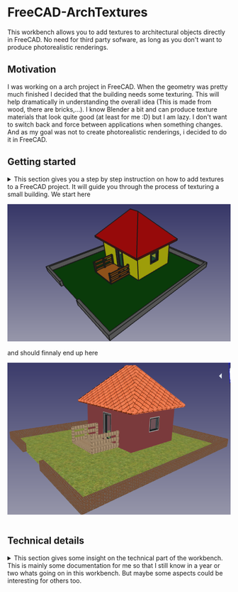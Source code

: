 # FreeCAD-ArchTextures

This workbench allows you to add textures to architectural objects directly in FreeCAD. No need for third party sofware, as long as you don't want to produce photorealistic renderings.

## Motivation
I was working on a arch project in FreeCAD. When the geometry was pretty much finished I decided that the building needs some texturing. This will help dramatically in understanding the overall idea (This is made from wood, there are bricks,...). I know Blender a bit and can produce texture materials that look quite good (at least for me :D) but I am lazy. I don't want to switch back and force between applications when something changes. And as my goal was not to create photorealistic renderings, i decided to do it in FreeCAD.


## Getting started

<details>
    <summary>
This section gives you a step by step instruction on how to add textures to a FreeCAD project. It will guide you through the process of texturing a small building. We start here

![Untextured](./Resources/Documentation/untextured.png)

and should finnaly end up here

![Textured](./Resources/Documentation/textured.png)
    </summary>

To Be Done
</details>

## Technical details
<details>
    <summary>
    This section gives some insight on the technical part of the workbench. This is mainly some documentation for me so that I still know in a year or two whats going on in this workbench. But maybe some aspects could be interesting for others too.
    </summary>

First, it is relative easy to add textures to objects in FreeCAD. Found this forum thread (https://forum.freecadweb.org/viewtopic.php?f=38&t=7216) that shows, adding a texture is only 3 lines of code. But mapping textures right on to an object involves a bit more code.

### General steps to map textures
1. Create a SoTexture2 object and set the ```filename``` to a image file
3. Create a SoTextureCoordinate2 object and set the points array to map the vertex coordinates of the geometry
4. Add both to the rootNode of your object and the texture should show up

### TextureConfig
The texture config holds all the informations about materials and the textures to apply to them. When displayed the textures will be added to the objects, when hidden the textures are removed.

### TextureManager
The texture manager does the heavy lifting. It keeps track of all textures and the textured objects and can add/remove textures to/from objects.

When texturing objects the texture manager looks for arch objects with a material assigned. When the material is found in the texture config it will use the settings to texture the object.

The texturing process is as follows:
1. We get the RootNode of the object
2. We search for the Coordinate3 node in the RootNode. This node contains a list of all vertices our object consists.
3. We search for the SoBrepFaceSet in the RootNode. This is the object that contains the face informations
    - This object has a list of vertex indices that map to the vertices in the Coordinate3 object
    - It also has a list of faces. This describe the number of triangles that form a face of the object.
    - It also contains a textureCoordinate field that works like the coordinate indices but for textures. **This should normally be the same as the coord index field or it should be empty** But FreeCAD sets it to -1. So we have to override it with the coordIndex field to get correct textures.
4. Based on the FaceSet and the Coordinate3 object we calculate the vertices that make up each face.
    - We group the vertex indices by triangles. Each triangle is separated by a ```-1```.
    - Then we use the partIndex field to get the number of triangles per face and build the face list from this information
5. When we have the faces of our object we need to calculate the texture coordinates for this face. See ```Calculating texture coordinates``` for further details.
6. When we have all the informations we need, we simply add the required nodes to the scene graph and the textures show up.

### Calculating texture coordinates
This is the trickiest part in the process. The basic idea is pretty simple:

1. Move each face to the origin
2. Rotate each face that is maps the XZ plane
3. Move each face so that it is in the positive X and Z quadrant
4. Calculate the bounding box for the face
5. Map the image to match the bounding box

#### 1. Move each face to the origin
This is pretty straight forward. As we know the first three vertices of our face always form a triangle, we use the first one as our offset and subtract it from each vertex in the face. So the first vertex matches the origin and the others, moved by the same amount, still form our original face

#### 2. Rotate each faceso it maps the XZ plane
This was pretty tricky to figure out (At least for me as I'm not a specialist in Matrix transformations and so on).

The general idea behind it is:
1. Calculate the local coordinate system for our face
2. Create a matrix that transforms our local coordinate system to the global one
3. Multiply each vertex with the matrix

Calculate the local coordinate system:
 - We make use of the fact, that the first three vertices for a triangle. This triangle is our local coordinate system.
 - The Y-Axis maps to the triangles normal vector. This ensures, that the normal will face the Front plane later on as this is also the Y axis in the global coordinate system.
 - The X-Axis is the shortest line starting from the first vector. This ensures that we don't use the diagonal of the triangle as our axis. Else the face would be twisted in the front plane.
 - The Z-Axis is simply the cross product of the other two axis

Calculate the matrix:
 - First we normalize our local coordinate system. Otherwise we would scale our face when mapping it to the front plane
 - Then the rotation matrix is simply a dot product of the normalized local axis and the global axis
```python
FreeCAD.Matrix(normalizedX.dot(globalX), normalizedX.dot(globalY), normalizedX.dot(globalZ), 0,
    normalizedY.dot(globalX), normalizedY.dot(globalY), normalizedY.dot(globalZ), 0,
    normalizedZ.dot(globalX), normalizedZ.dot(globalY), normalizedZ.dot(globalZ), 0,
    0, 0, 0, 1)
```

#### 3. Move each face so that it is in the positive X and Z quadrant
Now we can end up with faces that have vertices with a negative Z or X value. We want them all to be positive so that we can use this informations later on and simply use our bounding box to calculate the texture coordinates.

To do so we check the Minimum X and minimum Z values of our face. If one is less than 0 we transform all vertices in the face by this amount in the positive direction. Now the smalles values will be 0 and everything else should be in the positive axis.

#### 4. Calculate the bounding box for the face
Now that everything is in the positive XZ plane we can simply use the smallest XYZ and biggest XYZ values to form our bounding box.

#### 5. Map the image to match the bounding box
Basically the image should map our bouding box. That means the lower left corner of the image maps to the lower left corner of our bounding box (XMin, YMin, ZMin) and the upper right corner of the image maps to the upper right corner of our bounding box (XMax, YMax, ZMax).

When the user sets the ```realSize``` property of the texture config, we use this informatoins to calculate a scale for the image first. Lets say the face is 2x2 meters in size. And the image has a real size of 1x1 meters. Than we have to repeat the texture 2 times in each direction to get it scaled right.

After we know how big the image should be we simply calculate each vertex coordinate relative to the bounding box. Lets say we have a vertex in the middle of our image. It should map to the 0.5/0.5 coordinates of the image.

</details>